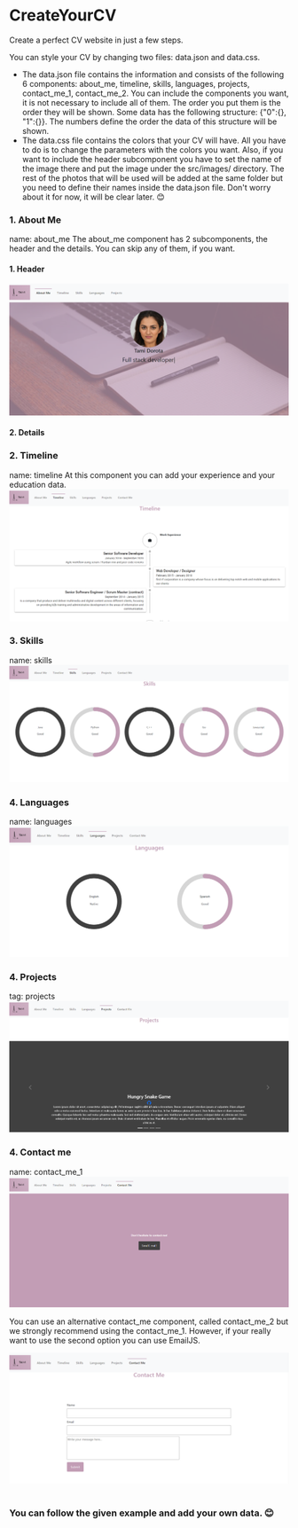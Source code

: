 # CreateYourCV
Create a perfect CV website in just a few steps.

You can style your CV by changing two files: data.json and data.css.
* The data.json file contains the information and consists of the following 6 components: about_me, timeline,  skills, languages, projects, contact_me_1, contact_me_2. You can include the components you want, it is not necessary to include all of them. The order you put them is the order they will be shown. Some data has the following structure: {"0":{}, "1":{}}. The numbers define the order the data of this structure will be shown. 
* The data.css file contains the colors that your CV will have. All you have to do is to change the parameters with the colors you want. Also, if you want to include the header subcomponent you have to set the name of the image there and put the image under the src/images/ directory. The rest of the photos that will be used will be added at the same folder but you need to define their names inside the data.json file. Don't worry about it for now, it will be clear later. 😊

### 1. About Me <br>
name: about_me 
The about_me component has 2 subcomponents, the header and the details. You can skip any of them, if you want.
  #### 1. Header 
![Header](/images/header.PNG)
 #### 2. Details 

### 2. Timeline <br>
name: timeline
At this component you can add your experience and your education data.
![header](/images/timeline.PNG)

### 3. Skills <br>
name: skills
![skills](/images/skills.PNG)

### 4. Languages <br>
name: languages
![languages](/images/languages.PNG)

### 4. Projects <br>
tag: projects
![projecrs](/images/projects.PNG)

### 4. Contact me <br>
name: contact_me_1
![contact_me_1](/images/contact_me_1.PNG)
 
You can use an alternative contact_me component, called contact_me_2 but we strongly recommend using the contact_me_1. However, if your really want to use the second option you can use EmailJS. 

![contact_me_2](/images/contact_me_2.PNG)
<br>
<br>
### You can follow the given example and add your own data. 😊
